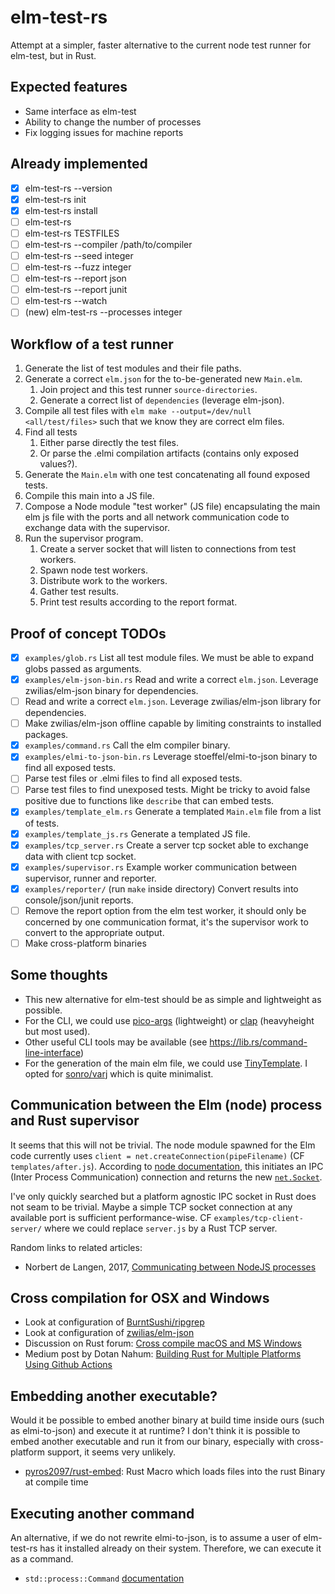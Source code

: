 # elm-test-rs

Attempt at a simpler, faster alternative to the current node test runner for elm-test, but in Rust.

## Expected features

- Same interface as elm-test
- Ability to change the number of processes
- Fix logging issues for machine reports

## Already implemented

- [x] elm-test-rs --version
- [x] elm-test-rs init
- [x] elm-test-rs install
- [ ] elm-test-rs
- [ ] elm-test-rs TESTFILES
- [ ] elm-test-rs --compiler /path/to/compiler
- [ ] elm-test-rs --seed integer
- [ ] elm-test-rs --fuzz integer
- [ ] elm-test-rs --report json
- [ ] elm-test-rs --report junit
- [ ] elm-test-rs --watch
- [ ] (new) elm-test-rs --processes integer

## Workflow of a test runner

1. Generate the list of test modules and their file paths.
2. Generate a correct `elm.json` for the to-be-generated new `Main.elm`.
    1. Join project and this test runner `source-directories`.
    2. Generate a correct list of `dependencies` (leverage elm-json).
3. Compile all test files with `elm make --output=/dev/null <all/test/files>`
   such that we know they are correct elm files.
4. Find all tests
    1. Either parse directly the test files.
    2. Or parse the .elmi compilation artifacts (contains only exposed values?).
5. Generate the `Main.elm` with one test concatenating all found exposed tests.
6. Compile this main into a JS file.
7. Compose a Node module "test worker" (JS file) encapsulating the main elm js file
   with the ports and all network communication code to exchange data with the supervisor.
8. Run the supervisor program.
    1. Create a server socket that will listen to connections from test workers.
    2. Spawn node test workers.
    3. Distribute work to the workers.
    4. Gather test results.
    5. Print test results according to the report format.

## Proof of concept TODOs

- [x] `examples/glob.rs` List all test module files. We must be able to expand globs passed as arguments.
- [x] `examples/elm-json-bin.rs` Read and write a correct `elm.json`. Leverage zwilias/elm-json binary for dependencies.
- [ ] Read and write a correct `elm.json`. Leverage zwilias/elm-json library for dependencies.
- [ ] Make zwilias/elm-json offline capable by limiting constraints to installed packages.
- [x] `examples/command.rs` Call the elm compiler binary.
- [x] `examples/elmi-to-json-bin.rs` Leverage stoeffel/elmi-to-json binary to find all exposed tests.
- [ ] Parse test files or .elmi files to find all exposed tests.
- [ ] Parse test files to find unexposed tests.
      Might be tricky to avoid false positive due to functions like `describe` that can embed tests.
- [x] `examples/template_elm.rs` Generate a templated `Main.elm` file from a list of tests.
- [x] `examples/template_js.rs` Generate a templated JS file.
- [x] `examples/tcp_server.rs` Create a server tcp socket able to exchange data with client tcp socket.
- [x] `examples/supervisor.rs` Example worker communication between supervisor, runner and reporter.
- [x] `examples/reporter/` (run `make` inside directory) Convert results into console/json/junit reports.
- [ ] Remove the report option from the elm test worker,
      it should only be concerned by one communication format,
      it's the supervisor work to convert to the appropriate output.
- [ ] Make cross-platform binaries

## Some thoughts

- This new alternative for elm-test should be as simple and lightweight as possible.
- For the CLI, we could use [pico-args][pico-args] (lightweight)
  or [clap][clap] (heavyheight but most used).
- Other useful CLI tools may be available (see https://lib.rs/command-line-interface)
- For the generation of the main elm file, we could use [TinyTemplate][TinyTemplate].
  I opted for [sonro/varj][varj] which is quite minimalist.

[pico-args]: https://github.com/RazrFalcon/pico-args
[clap]: https://github.com/clap-rs/clap
[TinyTemplate]: https://github.com/bheisler/TinyTemplate
[varj]: https://github.com/sonro/varj

## Communication between the Elm (node) process and Rust supervisor

It seems that this will not be trivial.
The node module spawned for the Elm code currently uses
`client = net.createConnection(pipeFilename)`
(CF `templates/after.js`).
According to [node documentation][createConnection],
this initiates an IPC (Inter Process Communication) connection and returns
the new [`net.Socket`][socket].

[createConnection]: https://nodejs.org/api/net.html#net_net_createconnection
[socket]: https://nodejs.org/api/net.html#net_class_net_socket

I've only quickly searched but a platform agnostic IPC socket in Rust
does not seam to be trivial.
Maybe a simple TCP socket connection at any available port is sufficient performance-wise.
CF `examples/tcp-client-server/` where we could replace `server.js`
by a Rust TCP server.

Random links to related articles:

- Norbert de Langen, 2017, [Communicating between NodeJS processes][norbert2017]

[norbert2017]: https://medium.com/@NorbertdeLangen/communicating-between-nodejs-processes-4e68be42b917

## Cross compilation for OSX and Windows

- Look at configuration of [BurntSushi/ripgrep][ripgrep]
- Look at configuration of [zwilias/elm-json][elm-json]
- Discussion on Rust forum: [Cross compile macOS and MS Windows][forum-cross]
- Medium post by Dotan Nahum:
  [Building Rust for Multiple Platforms Using Github Actions][medium-github-action]

[ripgrep]: https://github.com/BurntSushi/ripgrep
[elm-json]: https://github.com/zwilias/elm-json
[forum-cross]: https://users.rust-lang.org/t/cross-compile-macos-and-ms-windows/38323
[medium-github-action]: https://medium.com/@jondot/building-rust-on-multiple-platforms-using-github-6f3e6f8b8458

## Embedding another executable?

Would it be possible to embed another binary at build time inside ours (such as elmi-to-json)
and execute it at runtime?
I don't think it is possible to embed another executable and run it from our binary,
especially with cross-platform support, it seems very unlikely.

- [pyros2097/rust-embed][rust-embed]: Rust Macro which loads files into the rust Binary at compile time

[rust-embed]: https://github.com/pyros2097/rust-embed

## Executing another command

An alternative, if we do not rewrite elmi-to-json,
is to assume a user of elm-test-rs has it installed already on their system.
Therefore, we can execute it as a command.

- `std::process::Command` [documentation][command]

[command]: https://doc.rust-lang.org/std/process/struct.Command.html
